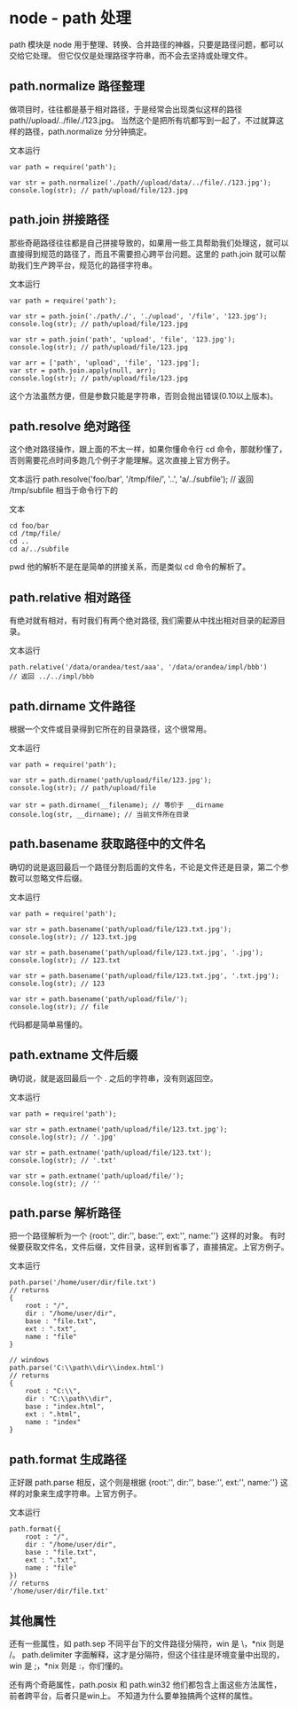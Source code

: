 # node - path 处理

path 模块是 node 用于整理、转换、合并路径的神器，只要是路径问题，都可以交给它处理。
但它仅仅是处理路径字符串，而不会去坚持或处理文件。

## path.normalize 路径整理
做项目时，往往都是基于相对路径，于是经常会出现类似这样的路径 path//upload/../file/./123.jpg。
当然这个是把所有坑都写到一起了，不过就算这样的路径，path.normalize 分分钟搞定。

文本运行

```
var path = require('path');

var str = path.normalize('./path//upload/data/../file/./123.jpg');
console.log(str); // path/upload/file/123.jpg
```

## path.join 拼接路径
那些奇葩路径往往都是自己拼接导致的，如果用一些工具帮助我们处理这，就可以直接得到规范的路径了，而且不需要担心跨平台问题。这里的 path.join 就可以帮助我们生产跨平台，规范化的路径字符串。

文本运行

```
var path = require('path');

var str = path.join('./path/./', './upload', '/file', '123.jpg');
console.log(str); // path/upload/file/123.jpg

var str = path.join('path', 'upload', 'file', '123.jpg');
console.log(str); // path/upload/file/123.jpg

var arr = ['path', 'upload', 'file', '123.jpg'];
var str = path.join.apply(null, arr);
console.log(str); // path/upload/file/123.jpg
```

这个方法虽然方便，但是参数只能是字符串，否则会抛出错误(0.10以上版本)。

## path.resolve 绝对路径
这个绝对路径操作，跟上面的不太一样，如果你懂命令行 cd 命令，那就秒懂了，否则需要花点时间多跑几个例子才能理解。这次直接上官方例子。

文本运行
path.resolve('foo/bar', '/tmp/file/', '..', 'a/../subfile');
// 返回 /tmp/subfile
相当于命令行下的

文本

```
cd foo/bar
cd /tmp/file/
cd ..
cd a/../subfile
```

pwd
他的解析不是在是简单的拼接关系，而是类似 cd 命令的解析了。

## path.relative 相对路径
有绝对就有相对，有时我们有两个绝对路径, 我们需要从中找出相对目录的起源目录。

文本运行

```
path.relative('/data/orandea/test/aaa', '/data/orandea/impl/bbb')
// 返回 ../../impl/bbb
```

## path.dirname 文件路径
根据一个文件或目录得到它所在的目录路径，这个很常用。

文本运行

```
var path = require('path');

var str = path.dirname('path/upload/file/123.jpg');
console.log(str); // path/upload/file

var str = path.dirname(__filename); // 等价于 __dirname
console.log(str, __dirname); // 当前文件所在目录
```

## path.basename 获取路径中的文件名
确切的说是返回最后一个路径分割后面的文件名，不论是文件还是目录，第二个参数可以忽略文件后缀。

文本运行

```
var path = require('path');

var str = path.basename('path/upload/file/123.txt.jpg');
console.log(str); // 123.txt.jpg

var str = path.basename('path/upload/file/123.txt.jpg', '.jpg');
console.log(str); // 123.txt

var str = path.basename('path/upload/file/123.txt.jpg', '.txt.jpg');
console.log(str); // 123

var str = path.basename('path/upload/file/');
console.log(str); // file
```

代码都是简单易懂的。

## path.extname 文件后缀
确切说，就是返回最后一个 . 之后的字符串，没有则返回空。

文本运行

```
var path = require('path');

var str = path.extname('path/upload/file/123.txt.jpg');
console.log(str); // '.jpg'

var str = path.extname('path/upload/file/123.txt');
console.log(str); // '.txt'

var str = path.extname('path/upload/file/');
console.log(str); // ''
```

## path.parse 解析路径
把一个路径解析为一个 {root:'', dir:'', base:'', ext:'', name:''} 这样的对象。
有时候要获取文件名，文件后缀，文件目录，这样到省事了，直接搞定。上官方例子。

文本运行

```
path.parse('/home/user/dir/file.txt')
// returns
{
    root : "/",
    dir : "/home/user/dir",
    base : "file.txt",
    ext : ".txt",
    name : "file"
}

// windows
path.parse('C:\\path\\dir\\index.html')
// returns
{
    root : "C:\\",
    dir : "C:\\path\\dir",
    base : "index.html",
    ext : ".html",
    name : "index"
}
```

## path.format 生成路径
正好跟 path.parse 相反，这个则是根据 {root:'', dir:'', base:'', ext:'', name:''} 这样的对象来生成字符串。上官方例子。

文本运行

```
path.format({
    root : "/",
    dir : "/home/user/dir",
    base : "file.txt",
    ext : ".txt",
    name : "file"
})
// returns
'/home/user/dir/file.txt'
```

## 其他属性
还有一些属性，如 path.sep 不同平台下的文件路径分隔符，win 是 \\，*nix 则是 /。
path.delimiter 字面解释，这才是分隔符，但这个往往是环境变量中出现的，win 是 ;，*nix 则是 :，你们懂的。

还有两个奇葩属性，path.posix 和 path.win32 他们都包含上面这些方法属性，前者跨平台，后者只是win上。
不知道为什么要单独搞两个这样的属性。